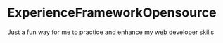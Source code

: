# ExperienceFrameworkOpensource
Just a fun way for me to practice and enhance my web developer skills

